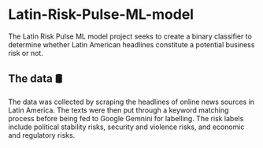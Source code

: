 # Latin-Risk-Pulse-ML-model

The Latin Risk Pulse ML model project seeks to create a binary classifier to determine whether Latin American headlines constitute a potential business risk or not. 

## The data 🛢
The data was collected by scraping the headlines of online news sources in Latin America. The texts were then put through a keyword matching process before being fed to Google Gemnini for labelling. The risk labels include political stability risks, security and violence risks, and economic and regulatory risks.
